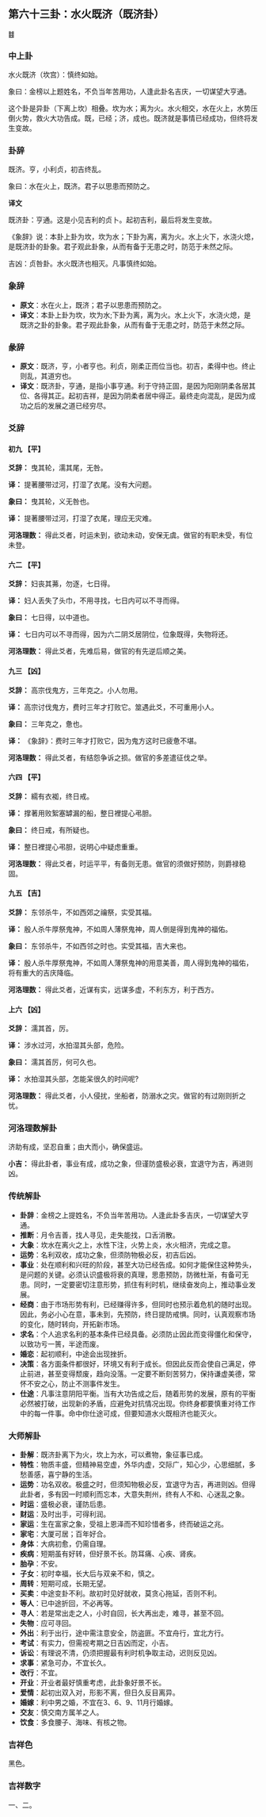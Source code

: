 ## 第六十三卦：水火既济（既济卦）

<div class="hexagrams">䷾</div>

### 中上卦

水火既济（坎宫）：慎终如始。

象曰：金榜以上题姓名，不负当年苦用功，人逢此卦名吉庆，一切谋望大亨通。

这个卦是异卦（下离上坎）相叠。坎为水；离为火。水火相交，水在火上，水势压倒火势，救火大功告成。既，已经；济，成也。既济就是事情已经成功，但终将发生变故。

### 卦辞

既济。亨，小利贞，初吉终乱。

象曰：水在火上，既济。君子以思患而预防之。

**译文**

既济卦：亨通。这是小见吉利的贞卜。起初吉利，最后将发生变故。

《象辞》说：本卦上卦为坎，坎为水；下卦为离，离为火。水上火下，水浇火熄，是既济卦的卦象。君子观此卦象，从而有备于无患之时，防范于未然之际。

吉凶：贞咎卦。水火既济也相灭。凡事慎终如始。

### 象辞

- **原文**：水在火上，既济；君子以思患而预防之。
- **译文**：本卦上卦为坎，坎为水;下卦为离，离为火。水上火下，水浇火熄，是既济之卦的卦象。君子观此卦象，从而有备于无患之时，防范于未然之际。

### 彖辞
- **原文**：既济，亨，小者亨也。利贞，刚柔正而位当也。初吉，柔得中也。终止则乱，其道穷也。
- **译文**：既济卦，亨通，是指小事亨通。利于守持正固，是因为阳刚阴柔各居其位、各得其正。起初吉祥，是因为阴柔者居中得正。最终走向混乱，是因为成功之后的发展之道已经穷尽。

### 爻辞

#### 初九 【平】

**爻辞：** 曳其轮，濡其尾，无咎。

**译：** 提著腰带过河，打湿了衣尾。没有大问题。

**象曰：** 曳其轮，义无咎也。

**译：** 提著腰带过河，打湿了衣尾，理应无灾难。

**河洛理数：** 得此爻者，时运未到，欲动未动，安保无虞。做官的有职未受，有位未登。

#### 六二 【平】

**爻辞：** 妇丧其茀，勿逐，七日得。

**译：** 妇人丢失了头巾，不用寻找，七日内可以不寻而得。

**象曰：** 七日得，以中道也。

**译：** 七日内可以不寻而得，因为六二阴爻居阴位，位象既得，失物将还。

**河洛理数：** 得此爻者，先难后易，做官的有先逆后顺之美。

#### 九三 【凶】

**爻辞：** 高宗伐鬼方，三年克之。小人勿用。

**译：** 高宗讨伐鬼方，费时三年才打败它。筮遇此爻，不可重用小人。

**象曰：** 三年克之，惫也。

**译：** 《象辞》：费时三年才打败它，因为鬼方这时已疲惫不堪。

**河洛理数：** 得此爻者，有结怨争诉之损。做官的多差遣征伐之举。

#### 六四 【平】

**爻辞：** 繻有衣袽，终日戒。

**译：** 撑著用败絮塞罅漏的船，整日裡提心弔胆。

**象曰：** 终日戒，有所疑也。

**译：** 整日裡提心弔胆，说明心中疑虑重重。

**河洛理数：** 得此爻者，时运平平，有备则无患。做官的须做好预防，则爵禄稳固。

#### 九五 【吉】

**爻辞：** 东邻杀牛，不如西郊之禴祭，实受其福。

**译：** 殷人杀牛厚祭鬼神，不如周人薄祭鬼神，周人倒是得到鬼神的福佑。

**象曰：** 东邻杀牛，不如西邻之时也。实受其福，吉大来也。

**译：** 殷人杀牛厚祭鬼神，不如周人薄祭鬼神的用意美善，周人得到鬼神的福佑，将有重大的吉庆降临。

**河洛理数：** 得此爻者，近谋有实，远谋多虚，不利东方，利于西方。

#### 上六 【凶】

**爻辞：** 濡其首，厉。

**译：** 涉水过河，水拍湿其头部，危险。

**象曰：** 濡其首厉，何可久也。

**译：** 水拍湿其头部，怎能呆很久的时间呢?

**河洛理数：** 得此爻者，小人侵扰，坐船者，防溺水之灾。做官的有过刚则折之忧。

### 河洛理数解卦

济助有成，坚忍自重；由大而小，确保盛运。

**小吉：** 得此卦者，事业有成，成功之象，但谨防盛极必衰，宜退守为吉，再进则凶。

### 传统解卦

- **卦辞**：金榜之上提姓名，不负当年苦用功。人逢此卦多吉庆，一切谋望大亨通。 
- **推断**：月令吉善，找人寻见，走失能找，口舌消散。 
- **大象**：坎水在离火之上，水性下注，火势上炎，水火相济，完成之意。
- **运势**：名利双收，成功之象，但须防物极必反，初吉后凶。
- **事业**：处在顺利和兴旺的阶段，甚至大功已经告成。如何才能保住这种势头，是问题的关键。必须认识盛极将衰的真理，思患预防，防微杜渐，有备可无患。同时，一定要密切注意形势，抓住有利时机，继续奋发向上，推动事业发展。
- **经商**：由于市场形势有利，已经赚得许多，但同时也预示着危机的随时出现。因此，务必小心在意，事未到，先预防，终日提防戒惧。同时，认真观察市场的变化，随时转向，开拓新市场。
- **求名**：个人追求名利的基本条件已经具备。必须防止因此而变得僵化和保守，以致功亏一篑，半途而废。
- **婚恋**：起初顺利，中途会出现挫折。
- **决策**：各方面条件都很好，环境又有利于成长。但因此反而会使自己满足，停止前进，甚至变得颓废，趋向没落。一定要不断刻苦努力，保持谦虚美德，常怀不安之心，防止不测事件发生。
- **仕途**：凡事注意阴阳平衡。当有大功告成之后，随着形势的发展，原有的平衡必然被打破，出现新的矛盾，应避免对抗情况出现。你终身都要慎重对待工作中的每一件事。命中你仕途可成，但要知道水火既相济也能灭火。

### 大师解卦

- **卦解**：既济卦离下为火，坎上为水，可以煮物，象征事已成。
- **特性**：物质丰盛，但精神易空虚，外华内虚，交际广，知心少，心思细腻，多愁善感，喜宁静的生活。
- **运势**：功名双收。极盛之时，但须知物极必反，宜退守为吉，再进则凶。但得此卦者，多有因一时顺利而忘本，大意失荆州，终有人不和、心迷乱之象。
- **时运**：盛极必衰，谨防后患。
- **财运**：及时出手，可得利润。
- **家运**：生在富家之象，受祖上恩泽而不知珍惜者多，终而破运之兆。
- **家宅**：大厦可居；百年好合。
- **身体**：大病初愈，仍需自理。
- **疾病**：短期虽有好转，但好景不长。防耳痛、心疾、肾疾。
- **胎孕**：不安。
- **子女**：初时幸福，长大后与双亲不和，慎之。
- **周转**：短期可成，长期无望。
- **买卖**：中途变卦不利。故初时见好就收，莫贪心拖延，否则不利。
- **等人**：已中途折回，不必再等。
- **寻人**：若是常出走之人，小时自回，长大再出走，难寻，甚至不回。
- **失物**：应可寻回。
- **外出**：利于出行，途中需注意安全，防盗匪。不宜舟行，宜北方行。
- **考试**：有实力，但需视考期之日吉凶而定，小吉。
- **诉讼**：有理说不清，仍须把握最有利时机争取主动，迟则反见凶。
- **求事**：紧急可办，不宜长久。
- **改行**：不宜。
- **开业**：开业者最好慎重考虑，此卦象好景不长。
- **爱情**：起初出双入对，形影不离，但日久反目离异。 
- **婚嫁**：利中男之婚，不宜在3、6、9、11月行婚嫁。
- **交友**：慎交南方属羊之人。
- **饮食**：多食腰子、海味、有核之物。

### 吉祥色

黑色。

### 吉祥数字

一、二。